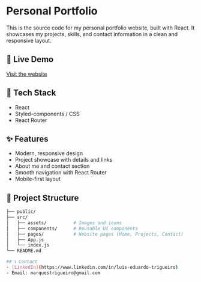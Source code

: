 # Personal Portfolio

This is the source code for my personal portfolio website, built with React. It showcases my projects, skills, and contact information in a clean and responsive layout.

## 🔗 Live Demo
[Visit the website](https://luis-trigueiro.github.io/portifolio/)

## 🚀 Tech Stack
- React
- Styled-components / CSS
- React Router

## ✨ Features
- Modern, responsive design
- Project showcase with details and links
- About me and contact section
- Smooth navigation with React Router
- Mobile-first layout

## 📂 Project Structure
```bash
├── public/
├── src/
│   ├── assets/          # Images and icons
│   ├── components/      # Reusable UI components
│   ├── pages/           # Website pages (Home, Projects, Contact)
│   ├── App.js
│   └── index.js
└── README.md

## 📞 Contact
- [LinkedIn](https://www.linkedin.com/in/luis-eduardo-trigueiro)
- Email: marquestrigueiro@gmail.com

